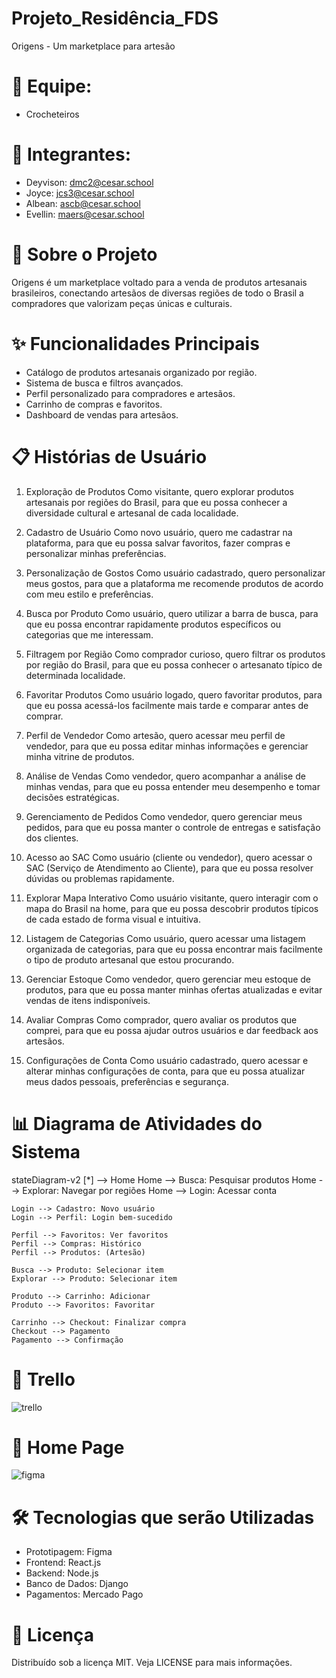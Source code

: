 # Projeto_Residência_FDS
Origens -  Um marketplace para artesão

# 📌 Equipe:
- Crocheteiros

# 📌 Integrantes: 
- Deyvison: dmc2@cesar.school
- Joyce: jcs3@cesar.school
- Albean: ascb@cesar.school
- Evellin: maers@cesar.school



# 📌 Sobre o Projeto

Origens é um marketplace voltado para a venda de produtos artesanais brasileiros, conectando artesãos de diversas regiões de todo o Brasil a compradores que valorizam peças únicas e culturais.

# ✨ Funcionalidades Principais

- Catálogo de produtos artesanais organizado por região.
- Sistema de busca e filtros avançados.
- Perfil personalizado para compradores e artesãos.
- Carrinho de compras e favoritos.
- Dashboard de vendas para artesãos.

# 📋 Histórias de Usuário

1. Exploração de Produtos
Como visitante,
quero explorar produtos artesanais por regiões do Brasil,
para que eu possa conhecer a diversidade cultural e artesanal de cada localidade.

2. Cadastro de Usuário
Como novo usuário,
quero me cadastrar na plataforma,
para que eu possa salvar favoritos, fazer compras e personalizar minhas preferências.

3. Personalização de Gostos
Como usuário cadastrado,
quero personalizar meus gostos,
para que a plataforma me recomende produtos de acordo com meu estilo e preferências.

4. Busca por Produto
Como usuário,
quero utilizar a barra de busca,
para que eu possa encontrar rapidamente produtos específicos ou categorias que me interessam.

5. Filtragem por Região
Como comprador curioso,
quero filtrar os produtos por região do Brasil,
para que eu possa conhecer o artesanato típico de determinada localidade.

6. Favoritar Produtos
Como usuário logado,
quero favoritar produtos,
para que eu possa acessá-los facilmente mais tarde e comparar antes de comprar.

7. Perfil de Vendedor
Como artesão,
quero acessar meu perfil de vendedor,
para que eu possa editar minhas informações e gerenciar minha vitrine de produtos.

8. Análise de Vendas
Como vendedor,
quero acompanhar a análise de minhas vendas,
para que eu possa entender meu desempenho e tomar decisões estratégicas.

9. Gerenciamento de Pedidos
Como vendedor,
quero gerenciar meus pedidos,
para que eu possa manter o controle de entregas e satisfação dos clientes.

10. Acesso ao SAC
Como usuário (cliente ou vendedor),
quero acessar o SAC (Serviço de Atendimento ao Cliente),
para que eu possa resolver dúvidas ou problemas rapidamente.

11. Explorar Mapa Interativo
Como usuário visitante,
quero interagir com o mapa do Brasil na home,
para que eu possa descobrir produtos típicos de cada estado de forma visual e intuitiva.

12. Listagem de Categorias
Como usuário,
quero acessar uma listagem organizada de categorias,
para que eu possa encontrar mais facilmente o tipo de produto artesanal que estou procurando.

13. Gerenciar Estoque
Como vendedor,
quero gerenciar meu estoque de produtos,
para que eu possa manter minhas ofertas atualizadas e evitar vendas de itens indisponíveis.

14. Avaliar Compras
Como comprador,
quero avaliar os produtos que comprei,
para que eu possa ajudar outros usuários e dar feedback aos artesãos.

15. Configurações de Conta
Como usuário cadastrado,
quero acessar e alterar minhas configurações de conta,
para que eu possa atualizar meus dados pessoais, preferências e segurança.


# 📊 Diagrama de Atividades do Sistema

stateDiagram-v2
    [*] --> Home
    Home --> Busca: Pesquisar produtos
    Home --> Explorar: Navegar por regiões
    Home --> Login: Acessar conta
    
    Login --> Cadastro: Novo usuário
    Login --> Perfil: Login bem-sucedido
    
    Perfil --> Favoritos: Ver favoritos
    Perfil --> Compras: Histórico
    Perfil --> Produtos: (Artesão)
    
    Busca --> Produto: Selecionar item
    Explorar --> Produto: Selecionar item
    
    Produto --> Carrinho: Adicionar
    Produto --> Favoritos: Favoritar
    
    Carrinho --> Checkout: Finalizar compra
    Checkout --> Pagamento
    Pagamento --> Confirmação


# 📌 Trello

![trello](https://github.com/user-attachments/assets/28534d06-afa1-4dff-959a-9424d902e199)

# 📌 Home Page

![figma](https://github.com/user-attachments/assets/e7817765-44d5-4476-94b1-6d280b1fc36f)


# 🛠️ Tecnologias que serão Utilizadas

- Prototipagem: Figma
- Frontend: React.js
- Backend: Node.js
- Banco de Dados: Django
- Pagamentos: Mercado Pago

# 📄 Licença
Distribuído sob a licença MIT. Veja LICENSE para mais informações.


